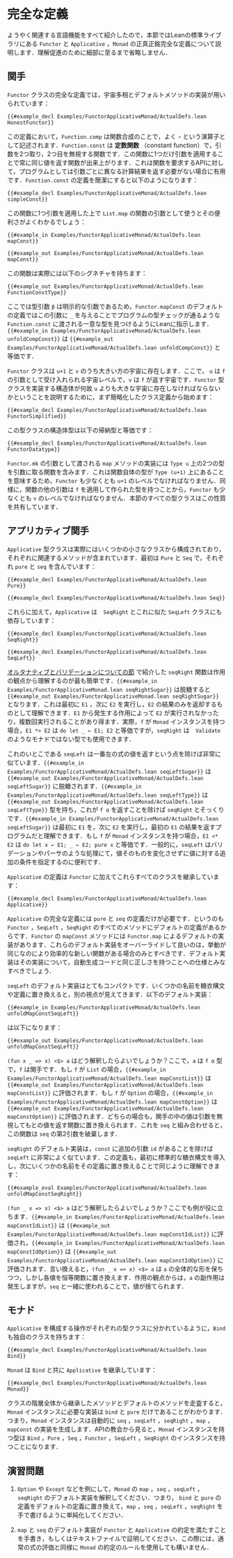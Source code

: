 <!--
# The Complete Definitions
-->

# 完全な定義

<!--
Now that all the relevant language features have been presented, this section describes the complete, honest definitions of `Functor`, `Applicative`, and `Monad` as they occur in the Lean standard library.
For the sake of understanding, no details are omitted.
-->

ようやく関連する言語機能をすべて紹介したので，本節ではLeanの標準ライブラリにある `Functor` と `Applicative` ，`Monad` の正真正銘完全な定義について説明します．理解促進のために細部に至るまで省略しません．

<!--
## Functor
-->

## 関手

<!--
The complete definition of the `Functor` class makes use of universe polymorphism and a default method implementation:
-->

`Functor` クラスの完全な定義では，宇宙多相とデフォルトメソッドの実装が用いられています：

```lean
{{#example_decl Examples/FunctorApplicativeMonad/ActualDefs.lean HonestFunctor}}
```
<!--
In this definition, `Function.comp` is function composition, which is typically written with the `∘` operator.
`Function.const` is the _constant function_, which is a two-argument function that ignores its second argument.
Applying this function to only one argument produces a function that always returns the same value, which is useful when an API demands a function but a program doesn't need to compute different results for different arguments.
A simple version of `Function.const` can be written as follows:
-->

この定義において，`Function.comp` は関数合成のことで，よく `∘` という演算子として記述されます．`Function.const` は **定数関数** （constant function）で，引数を2つ取り，2つ目を無視する関数です．この関数に1つだけ引数を適用することで常に同じ値を返す関数が出来上がります．これは関数を要求するAPIに対して，プログラムとしては引数ごとに異なる計算結果を返す必要がない場合に有用です．`Function.const` の定義を簡潔にすると以下のようになります：

```lean
{{#example_decl Examples/FunctorApplicativeMonad/ActualDefs.lean simpleConst}}
```
<!--
Using it with one argument as the function argument to `List.map` demonstrates its utility:
-->

この関数に1つ引数を適用した上で `List.map` の関数の引数として使うとその便利さがよくわかるでしょう：

```lean
{{#example_in Examples/FunctorApplicativeMonad/ActualDefs.lean mapConst}}
```
```output info
{{#example_out Examples/FunctorApplicativeMonad/ActualDefs.lean mapConst}}
```
<!--
The actual function has the following signature:
-->

この関数は実際には以下のシグネチャを持ちます：

```output info
{{#example_out Examples/FunctorApplicativeMonad/ActualDefs.lean FunctionConstType}}
```
<!--
Here, the type argument `β` is an explicit argument, so the default definition of `Functor.mapConst` provides an `_` argument that instructs Lean to find a unique type to pass to `Function.const` that would cause the program to type check.
`{{#example_in Examples/FunctorApplicativeMonad/ActualDefs.lean unfoldCompConst}}` is equivalent to `{{#example_out Examples/FunctorApplicativeMonad/ActualDefs.lean unfoldCompConst}}`.
-->

ここでは型引数 `β` は明示的な引数であるため，`Functor.mapConst` のデフォルトの定義ではこの引数に `_` を与えることでプログラムの型チェックが通るような `Function.const` に渡される一意な型を見つけるようにLeanに指示します．`{{#example_in Examples/FunctorApplicativeMonad/ActualDefs.lean unfoldCompConst}}` は `{{#example_out Examples/FunctorApplicativeMonad/ActualDefs.lean unfoldCompConst}}` と等価です．

<!--
The `Functor` type class inhabits a universe that is the greater of `u+1` and `v`.
Here, `u` is the level of universes accepted as arguments to `f`, while `v` is the universe returned by `f`.
To see why the structure that implements the `Functor` type class must be in a universe that's larger than `u`, begin with a simplified definition of the class:
-->

`Functor` クラスは `u+1` と `v` のうち大きい方の宇宙に存在します．ここで， `u` は `f` の引数として受け入れられる宇宙レベルで，`v` は `f` が返す宇宙です．`Functor` 型クラスを実装する構造体が何故 `u` よりも大きな宇宙に存在しなければならないかということを説明するために，まず簡略化したクラス定義から始めます：

```lean
{{#example_decl Examples/FunctorApplicativeMonad/ActualDefs.lean FunctorSimplified}}
```
<!--
This type class's structure type is equivalent to the following inductive type:
-->

この型クラスの構造体型は以下の帰納型と等価です：

```lean
{{#example_decl Examples/FunctorApplicativeMonad/ActualDefs.lean FunctorDatatype}}
```
<!--
The implementation of the `map` method that is passed as an argument to `Functor.mk` contains a function that takes two types in `Type u` as arguments.
This means that the type of the function itself is in `Type (u+1)`, so `Functor` must also be at a level that is at least `u+1`.
Similarly, other arguments to the function have a type built by applying `f`, so it must also have a level that is at least `v`.
All the type classes in this section share this property.
-->

`Functor.mk` の引数として渡される `map` メソッドの実装には `Type u` 上の2つの型を引数に取る関数を含みます．これは関数自体の型が `Type (u+1)` 上にあることを意味するため，`Functor` も少なくとも `u+1` のレベルでなければなりません．同様に，関数の他の引数は `f` を適用して作られた型を持つことから，`Functor` も少なくとも `v` のレベルでなければなりません．本節のすべての型クラスはこの性質を共有しています．

<!--
## Applicative
-->

## アプリカティブ関手

<!--
The `Applicative` type class is actually built from a number of smaller classes that each contain some of the relevant methods.
The first are `Pure` and `Seq`, which contain `pure` and `seq` respectively:
-->

`Applicative` 型クラスは実際にはいくつかの小さなクラスから構成されており，それぞれに関連するメソッドが含まれています．最初は `Pure` と `Seq` で，それぞれ `pure` と `seq` を含んでいます：

```lean
{{#example_decl Examples/FunctorApplicativeMonad/ActualDefs.lean Pure}}

{{#example_decl Examples/FunctorApplicativeMonad/ActualDefs.lean Seq}}
```

<!--
In addition to these, `Applicative` also depends on `SeqRight` and an analogous `SeqLeft` class:
-->

これらに加えて，`Applicative` は　`SeqRight` とこれに似た `SeqLeft` クラスにも依存しています：

```lean
{{#example_decl Examples/FunctorApplicativeMonad/ActualDefs.lean SeqRight}}

{{#example_decl Examples/FunctorApplicativeMonad/ActualDefs.lean SeqLeft}}
```

<!--
The `seqRight` function, which was introduced in the [section about alternatives and validation](alternative.md), is easiest to understand from the perspective of effects.
`{{#example_in Examples/FunctorApplicativeMonad.lean seqRightSugar}}`, which desugars to `{{#example_out Examples/FunctorApplicativeMonad.lean seqRightSugar}}`, can be understood as first executing `E1`, and then `E2`, resulting only in `E2`'s result.
Effects from `E1` may result in `E2` not being run, or being run multiple times.
Indeed, if `f` has a `Monad` instance, then `E1 *> E2` is equivalent to `do let _ ← E1; E2`, but `seqRight` can be used with types like `Validate` that are not monads.
-->

[オルタナティブとバリデーションについての節](alternative.md) で紹介した `seqRight` 関数は作用の観点から理解するのが最も簡単です．`{{#example_in Examples/FunctorApplicativeMonad.lean seqRightSugar}}` は脱糖すると `{{#example_out Examples/FunctorApplicativeMonad.lean seqRightSugar}}` となります．これは最初に `E1` ，次に `E2` を実行し，`E2` の結果のみを返却するものとして理解できます．`E1` から発生する作用によって `E2` が実行されなかったり，複数回実行されることがあり得ます．実際，`f` が `Monad` インスタンスを持つ場合，`E1 *> E2` は `do let _ ← E1; E2` と等価ですが，`seqRight` は　`Validate` のようなモナドではない型でも使用できます．

<!--
Its cousin `seqLeft` is very similar, except the leftmost expression's value is returned.
`{{#example_in Examples/FunctorApplicativeMonad/ActualDefs.lean seqLeftSugar}}` desugars to `{{#example_out Examples/FunctorApplicativeMonad/ActualDefs.lean seqLeftSugar}}`.
`{{#example_in Examples/FunctorApplicativeMonad/ActualDefs.lean seqLeftType}}` has type `{{#example_out Examples/FunctorApplicativeMonad/ActualDefs.lean seqLeftType}}`, which is identical to that of `seqRight` except for the fact that it returns `f α`.
`{{#example_in Examples/FunctorApplicativeMonad/ActualDefs.lean seqLeftSugar}}` can be understood as a program that first executes `E1`, and then `E2`, returning the original result for `E1`.
If `f` has a `Monad` instance, then `E1 <* E2` is equivalent to `do let x ← E1; _ ← E2; pure x`.
Generally speaking, `seqLeft` is useful for specifying extra conditions on a value in a validation or parser-like workflow without changing the value itself.
-->

これのいとこである `seqLeft` は一番左の式の値を返すという点を除けば非常に似ています．`{{#example_in Examples/FunctorApplicativeMonad/ActualDefs.lean seqLeftSugar}}` は `{{#example_out Examples/FunctorApplicativeMonad/ActualDefs.lean seqLeftSugar}}` に脱糖されます．`{{#example_in Examples/FunctorApplicativeMonad/ActualDefs.lean seqLeftType}}` は `{{#example_out Examples/FunctorApplicativeMonad/ActualDefs.lean seqLeftType}}` 型を持ち，これが `f α` を返すことを除けば `seqRight` とそっくりです．`{{#example_in Examples/FunctorApplicativeMonad/ActualDefs.lean seqLeftSugar}}` は最初に `E1` を，次に `E2` を実行し，最初の `E1` の結果を返すプログラムだと理解できます．もし `f` が `Monad` インスタンスを持つ場合，`E1 <* E2` は `do let x ← E1; _ ← E2; pure x` と等価です．一般的に，`seqLeft` はバリデーションやパーサのような処理にて，値そのものを変化させずに値に対する追加の条件を指定するのに便利です．

<!--
The definition of `Applicative` extends all these classes, along with `Functor`:
-->

`Applicative` の定義は `Functor` に加えてこれらすべてのクラスを継承しています：

```lean
{{#example_decl Examples/FunctorApplicativeMonad/ActualDefs.lean Applicative}}
```
<!--
A complete definition of `Applicative` requires only definitions for `pure` and `seq`.
This is because there are default definitions for all of the methods from `Functor`, `SeqLeft`, and `SeqRight`.
The `mapConst` method of `Functor` has its own default implementation in terms of `Functor.map`.
These default implementations should only be overridden with new functions that are behaviorally equivalent, but more efficient.
The default implementations should be seen as specifications for correctness as well as automatically-created code.
-->

`Applicative` の完全な定義には `pure` と `seq` の定義だけが必要です．というのも `Functor` ，`SeqLeft` ，`SeqRight` のすべてのメソッドにデフォルトの定義があるからです．`Functor` の `mapConst` メソッドには `Functor.map` によるデフォルトの実装があります．これらのデフォルト実装をオーバーライドして良いのは，挙動が同じなのにより効率的な新しい関数がある場合のみとすべきです．デフォルト実装はその実装について，自動生成コードと同じ正しさを持つことへの仕様とみなすべきでしょう．

<!--
The default implementation for `seqLeft` is very compact.
Replacing some of the names with their syntactic sugar or their definitions can provide another view on it, so:
-->

`seqLeft` のデフォルト実装はとてもコンパクトです．いくつかの名前を糖衣構文や定義に置き換えると，別の視点が見えてきます．以下のデフォルト実装：

```lean
{{#example_in Examples/FunctorApplicativeMonad/ActualDefs.lean unfoldMapConstSeqLeft}}
```
<!--
becomes
-->

は以下になります：

```lean
{{#example_out Examples/FunctorApplicativeMonad/ActualDefs.lean unfoldMapConstSeqLeft}}
```
<!--
How should `(fun x _ => x) <$> a` be understood?
Here, `a` has type `f α`, and `f` is a functor.
If `f` is `List`, then `{{#example_in Examples/FunctorApplicativeMonad/ActualDefs.lean mapConstList}}` evaluates to `{{#example_out Examples/FunctorApplicativeMonad/ActualDefs.lean mapConstList}}`.
If `f` is `Option`, then `{{#example_in Examples/FunctorApplicativeMonad/ActualDefs.lean mapConstOption}}` evaluates to `{{#example_out Examples/FunctorApplicativeMonad/ActualDefs.lean mapConstOption}}`.
In each case, the values in the functor are replaced by functions that return the original value, ignoring their argument.
When combined with `seq`, this function discards the values from `seq`'s second argument.
-->

`(fun x _ => x) <$> a` はどう解釈したらよいでしょうか？ここで，`a` は `f α` 型で，`f` は関手です．もし `f` が `List` の場合，`{{#example_in Examples/FunctorApplicativeMonad/ActualDefs.lean mapConstList}}` は `{{#example_out Examples/FunctorApplicativeMonad/ActualDefs.lean mapConstList}}` に評価されます．もし `f` が `Option` の場合，`{{#example_in Examples/FunctorApplicativeMonad/ActualDefs.lean mapConstOption}}` は `{{#example_out Examples/FunctorApplicativeMonad/ActualDefs.lean mapConstOption}}` に評価されます．どちらの場合も，関手の中の値は引数を無視してもとの値を返す関数に置き換えられます．これを `seq` と組み合わせると，この関数は `seq` の第2引数を破棄します．

<!--
The default implementation for `seqRight` is very similar, except `const` has an additional argument `id`.
This definition can be understood similarly, by first introducing some standard syntactic sugar and then replacing some names with their definitions:
-->

`seqRight` のデフォルト実装は，`const` に追加の引数 `id` があることを除けば `seqLeft` に非常によく似ています．この定義も，最初に標準的な糖衣構文を導入し，次にいくつかの名前をその定義に置き換えることで同じように理解できます：

```lean
{{#example_eval Examples/FunctorApplicativeMonad/ActualDefs.lean unfoldMapConstSeqRight}}
```
<!--
How should `(fun _ x => x) <$> a` be understood?
Once again, examples are useful.
`{{#example_in Examples/FunctorApplicativeMonad/ActualDefs.lean mapConstIdList}}` is equivalent to `{{#example_out Examples/FunctorApplicativeMonad/ActualDefs.lean mapConstIdList}}`, and `{{#example_in Examples/FunctorApplicativeMonad/ActualDefs.lean mapConstIdOption}}` is equivalent to `{{#example_out Examples/FunctorApplicativeMonad/ActualDefs.lean mapConstIdOption}}`.
In other words, `(fun _ x => x) <$> a` preserves the overall shape of `a`, but each value is replaced by the identity function.
From the perspective of effects, the side effects of `a` occur, but the values are thrown out when it is used with `seq`.
-->

`(fun _ x => x) <$> a` はどう解釈したらよいでしょうか？ここでも例が役に立ちます．`{{#example_in Examples/FunctorApplicativeMonad/ActualDefs.lean mapConstIdList}}` は `{{#example_out Examples/FunctorApplicativeMonad/ActualDefs.lean mapConstIdList}}` に評価され，`{{#example_in Examples/FunctorApplicativeMonad/ActualDefs.lean mapConstIdOption}}` は `{{#example_out Examples/FunctorApplicativeMonad/ActualDefs.lean mapConstIdOption}}` に評価されます．言い換えると，`(fun _ x => x) <$> a` は `a` の全体的な形を保ちつつ，しかし各値を恒等関数に置き換えます．作用の観点からは，`a` の副作用は発生しますが，`seq` と一緒に使われることで，値が捨てられます．

<!--
## Monad
-->

## モナド

<!--
Just as the constituent operations of `Applicative` are split into their own type classes, `Bind` has its own class as well:
-->

`Applicative` を構成する操作がそれぞれの型クラスに分かれているように，`Bind` も独自のクラスを持ちます：

```lean
{{#example_decl Examples/FunctorApplicativeMonad/ActualDefs.lean Bind}}
```
<!--
`Monad` extends `Applicative` with `Bind`:
-->

`Monad` は `Bind` と共に `Applicative` を継承しています：

```lean
{{#example_decl Examples/FunctorApplicativeMonad/ActualDefs.lean Monad}}
```
<!--
Tracing the collection of inherited methods and default methods from the entire hierarchy shows that a `Monad` instance requires only implementations of `bind` and `pure`.
In other words, `Monad` instances automatically yield implementations of `seq`, `seqLeft`, `seqRight`, `map`, and `mapConst`.
From the perspective of API boundaries, any type with a `Monad` instance gets instances for `Bind`, `Pure`, `Seq`, `Functor`, `SeqLeft`, and `SeqRight`.
-->

クラスの階層全体から継承したメソッドとデフォルトのメソッドを走査すると，`Monad` インスタンスに必要な実装は `bind` と `pure` だけであることがわかります．つまり，`Monad` インスタンスは自動的に `seq` ，`seqLeft` ，`seqRight` ，`map` ，`mapConst` の実装を生成します．APIの教会から見ると，`Monad` インスタンスを持つ型は `Bind` ，`Pure` ，`Seq` ，`Functor` ，`SeqLeft` ，`SeqRight` のインスタンスを持つことになります．

<!--
## Exercises
-->

## 演習問題

 <!--
1. Understand the default implementations of `map`, `seq`, `seqLeft`, and `seqRight` in `Monad` by working through examples such as `Option` and `Except`. In other words, substitute their definitions for `bind` and `pure` into the default definitions, and simplify them to recover the versions `map`, `seq`, `seqLeft`, and `seqRight` that would be written by hand.
-->
 1. `Option` や `Except` などを例にして，`Monad` の `map` ，`seq` ，`seqLeft` ，`seqRight` のデフォルト実装を解釈してください．つまり， `bind` と `pure` の定義をデフォルトの定義に置き換えて，`map` ，`seq` ，`seqLeft` ，`seqRight` を手で書けるように単純化してください．
 <!--
2. On paper or in a text file, prove to yourself that the default implementations of `map` and `seq` satisfy the contracts for `Functor` and `Applicative`. In this argument, you're allowed to use the rules from the `Monad` contract as well as ordinary expression evaluation.
-->
 2. `map` と `seq` のデフォルト実装が `Functor` と `Applicative` の約定を満たすことを手書き，もしくはテキストファイルで証明してください．この際には，通常の式の評価と同様に `Monad` の約定のルールを使用しても構いません．
